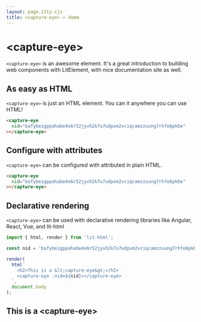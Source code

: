 ```yaml
---
layout: page.11ty.cjs
title: <capture-eye> ⌲ Home
---
```


# &lt;capture-eye>

`<capture-eye>` is an awesome element. It's a great introduction to building web components with LitElement, with nice documentation site as well.

## As easy as HTML

<section class="columns">
  <div>

`<capture-eye>` is just an HTML element. You can it anywhere you can use HTML!

```html
<capture-eye
  nid="bafybeigppahabe4x6r52jyvh2k7u7udpxm2vciqcamzzuung7rhfe6pkbe"
></capture-eye>
```

  </div>
  <div>

<capture-eye></capture-eye>

  </div>
</section>

## Configure with attributes

<section class="columns">
  <div>

`<capture-eye>` can be configured with attributed in plain HTML.

```html
<capture-eye
  nid="bafybeigppahabe4x6r52jyvh2k7u7udpxm2vciqcamzzuung7rhfe6pkbe"
></capture-eye>
```

  </div>
  <div>

<capture-eye nid="bafybeigppahabe4x6r52jyvh2k7u7udpxm2vciqcamzzuung7rhfe6pkbe" prefetch="true"></capture-eye>

  </div>
</section>

## Declarative rendering

<section class="columns">
  <div>

`<capture-eye>` can be used with declarative rendering libraries like Angular, React, Vue, and lit-html

```js
import { html, render } from 'lit-html';

const nid = 'bafybeigppahabe4x6r52jyvh2k7u7udpxm2vciqcamzzuung7rhfe6pkbe';

render(
  html`
    <h2>This is a &lt;capture-eye&gt;</h2>
    <capture-eye .nid=${nid}></capture-eye>
  `,
  document.body
);
```

  </div>
  <div>

<h2>This is a &lt;capture-eye&gt;</h2>
<capture-eye nid="bafybeigppahabe4x6r52jyvh2k7u7udpxm2vciqcamzzuung7rhfe6pkbe"></capture-eye>

  </div>
</section>
